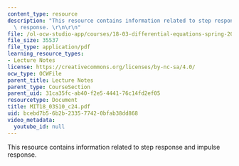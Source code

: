```yaml
---
content_type: resource
description: "This resource contains information related to step response and impulse\
  \ response. \r\n\r\n"
file: /ol-ocw-studio-app/courses/18-03-differential-equations-spring-2010/bcebd7b56b2b233577420bfab38dd868_MIT18_03S10_c24.pdf
file_size: 35537
file_type: application/pdf
learning_resource_types:
- Lecture Notes
license: https://creativecommons.org/licenses/by-nc-sa/4.0/
ocw_type: OCWFile
parent_title: Lecture Notes
parent_type: CourseSection
parent_uid: 31ca35fc-ab40-f2e5-4441-76c14fd2ef05
resourcetype: Document
title: MIT18_03S10_c24.pdf
uid: bcebd7b5-6b2b-2335-7742-0bfab38dd868
video_metadata:
  youtube_id: null
---
```

This resource contains information related to step response and impulse response. 

